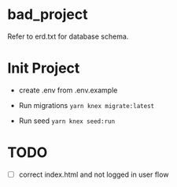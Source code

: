 # bad_project

Refer to erd.txt for database schema.

# Init Project

- create .env from .env.example

- Run migrations `yarn knex migrate:latest`

- Run seed `yarn knex seed:run`

# TODO

- [ ] correct index.html and not logged in user flow
